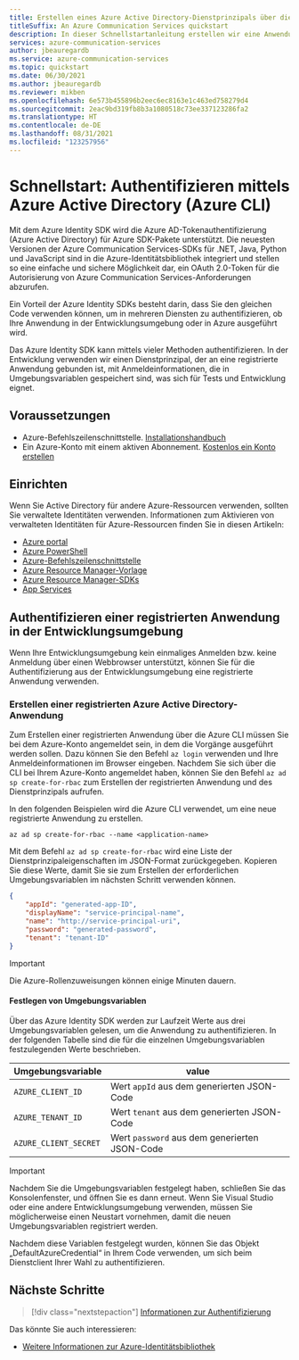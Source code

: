 ```yaml
---
title: Erstellen eines Azure Active Directory-Dienstprinzipals über die Azure CLI
titleSuffix: An Azure Communication Services quickstart
description: In dieser Schnellstartanleitung erstellen wir eine Anwendung und einen Dienstprinzipal für die Authentifizierung bei Azure Communication Services.
services: azure-communication-services
author: jbeauregardb
ms.service: azure-communication-services
ms.topic: quickstart
ms.date: 06/30/2021
ms.author: jbeauregardb
ms.reviewer: mikben
ms.openlocfilehash: 6e573b455896b2eec6ec8163e1c463ed758279d4
ms.sourcegitcommit: 2eac9bd319fb8b3a1080518c73ee337123286fa2
ms.translationtype: HT
ms.contentlocale: de-DE
ms.lasthandoff: 08/31/2021
ms.locfileid: "123257956"
---
```

# <a name="quickstart-authenticate-using-azure-active-directory-azure-cli"></a>Schnellstart: Authentifizieren mittels Azure Active Directory (Azure CLI)

Mit dem Azure Identity SDK wird die Azure AD-Tokenauthentifizierung (Azure Active Directory) für Azure SDK-Pakete unterstützt. Die neuesten Versionen der Azure Communication Services-SDKs für .NET, Java, Python und JavaScript sind in die Azure-Identitätsbibliothek integriert und stellen so eine einfache und sichere Möglichkeit dar, ein OAuth 2.0-Token für die Autorisierung von Azure Communication Services-Anforderungen abzurufen.

Ein Vorteil der Azure Identity SDKs besteht darin, dass Sie den gleichen Code verwenden können, um in mehreren Diensten zu authentifizieren, ob Ihre Anwendung in der Entwicklungsumgebung oder in Azure ausgeführt wird. 

Das Azure Identity SDK kann mittels vieler Methoden authentifizieren. In der Entwicklung verwenden wir einen Dienstprinzipal, der an eine registrierte Anwendung gebunden ist, mit Anmeldeinformationen, die in Umgebungsvariablen gespeichert sind, was sich für Tests und Entwicklung eignet.

## <a name="prerequisites"></a>Voraussetzungen

 - Azure-Befehlszeilenschnittstelle. [Installationshandbuch](/cli/azure/install-azure-cli)
 - Ein Azure-Konto mit einem aktiven Abonnement. [Kostenlos ein Konto erstellen](https://azure.microsoft.com/free)

## <a name="setting-up"></a>Einrichten

Wenn Sie Active Directory für andere Azure-Ressourcen verwenden, sollten Sie verwaltete Identitäten verwenden. Informationen zum Aktivieren von verwalteten Identitäten für Azure-Ressourcen finden Sie in diesen Artikeln:

- [Azure portal](../../../active-directory/managed-identities-azure-resources/qs-configure-portal-windows-vm.md)
- [Azure PowerShell](../../../active-directory/managed-identities-azure-resources/qs-configure-powershell-windows-vm.md)
- [Azure-Befehlszeilenschnittstelle](../../../active-directory/managed-identities-azure-resources/qs-configure-cli-windows-vm.md)
- [Azure Resource Manager-Vorlage](../../../active-directory/managed-identities-azure-resources/qs-configure-template-windows-vm.md)
- [Azure Resource Manager-SDKs](../../../active-directory/managed-identities-azure-resources/qs-configure-sdk-windows-vm.md)
- [App Services](../../../app-service/overview-managed-identity.md)

## <a name="authenticate-a-registered-application-in-the-development-environment"></a>Authentifizieren einer registrierten Anwendung in der Entwicklungsumgebung

Wenn Ihre Entwicklungsumgebung kein einmaliges Anmelden bzw. keine Anmeldung über einen Webbrowser unterstützt, können Sie für die Authentifizierung aus der Entwicklungsumgebung eine registrierte Anwendung verwenden.

### <a name="creating-an-azure-active-directory-registered-application"></a>Erstellen einer registrierten Azure Active Directory-Anwendung

Zum Erstellen einer registrierten Anwendung über die Azure CLI müssen Sie bei dem Azure-Konto angemeldet sein, in dem die Vorgänge ausgeführt werden sollen. Dazu können Sie den Befehl `az login` verwenden und Ihre Anmeldeinformationen im Browser eingeben. Nachdem Sie sich über die CLI bei Ihrem Azure-Konto angemeldet haben, können Sie den Befehl `az ad sp create-for-rbac` zum Erstellen der registrierten Anwendung und des Dienstprinzipals aufrufen.

In den folgenden Beispielen wird die Azure CLI verwendet, um eine neue registrierte Anwendung zu erstellen.

```azurecli
az ad sp create-for-rbac --name <application-name> 
```

Mit dem Befehl `az ad sp create-for-rbac` wird eine Liste der Dienstprinzipaleigenschaften im JSON-Format zurückgegeben. Kopieren Sie diese Werte, damit Sie sie zum Erstellen der erforderlichen Umgebungsvariablen im nächsten Schritt verwenden können.

```json
{
    "appId": "generated-app-ID",
    "displayName": "service-principal-name",
    "name": "http://service-principal-uri",
    "password": "generated-password",
    "tenant": "tenant-ID"
}
```
> [!IMPORTANT]
> Die Azure-Rollenzuweisungen können einige Minuten dauern.

#### <a name="set-environment-variables"></a>Festlegen von Umgebungsvariablen

Über das Azure Identity SDK werden zur Laufzeit Werte aus drei Umgebungsvariablen gelesen, um die Anwendung zu authentifizieren. In der folgenden Tabelle sind die für die einzelnen Umgebungsvariablen festzulegenden Werte beschrieben.

| Umgebungsvariable  | value                                    |
| --------------------- | ---------------------------------------- |
| `AZURE_CLIENT_ID`     | Wert `appId` aus dem generierten JSON-Code    |
| `AZURE_TENANT_ID`     | Wert `tenant` aus dem generierten JSON-Code   |
| `AZURE_CLIENT_SECRET` | Wert `password` aus dem generierten JSON-Code |

> [!IMPORTANT]
> Nachdem Sie die Umgebungsvariablen festgelegt haben, schließen Sie das Konsolenfenster, und öffnen Sie es dann erneut. Wenn Sie Visual Studio oder eine andere Entwicklungsumgebung verwenden, müssen Sie möglicherweise einen Neustart vornehmen, damit die neuen Umgebungsvariablen registriert werden.

Nachdem diese Variablen festgelegt wurden, können Sie das Objekt „DefaultAzureCredential“ in Ihrem Code verwenden, um sich beim Dienstclient Ihrer Wahl zu authentifizieren.

## <a name="next-steps"></a>Nächste Schritte

> [!div class="nextstepaction"]
> [Informationen zur Authentifizierung](../../concepts/authentication.md)

Das könnte Sie auch interessieren:

- [Weitere Informationen zur Azure-Identitätsbibliothek](/dotnet/api/overview/azure/identity-readme)
